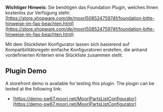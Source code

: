 **Wichtiger Hinweis:** Sie benötigen das Foundation Plugin, welches Ihnen kostenlos zur Verfügung steht: [https://store.shopware.com/de/moorl50852475974f/foundation-bitte-hinweise-im-faq-beachten.html](https://store.shopware.com/de/moorl50852475974f/foundation-bitte-hinweise-im-faq-beachten.html)


Mit dem Stücklisten Konfigurator lassen sich basierend auf Kompatibilitätsregeln einfache Konfiguratoren erstellen, die anhand vordefinierten Kriterien eine Stückliste zusammen stellt.

## Plugin Demo

A storefront demo is available for testing this plugin. The plugin can be tested at the following link:

- [https://demo-sw67.moori.net/MoorlPartsListConfigurator](https://demo-sw67.moori.net/MoorlPartsListConfigurator)

